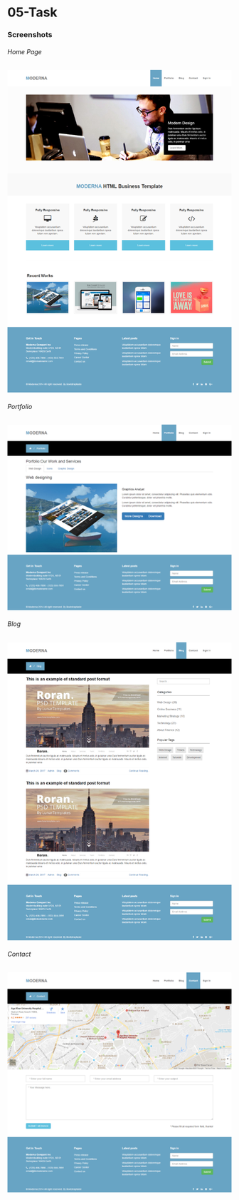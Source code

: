 # 05-Task


### Screenshots
###### Home Page

![Home Page](https://github.com/anitaaziz/psd-to-html-examples/blob/master/PSD-05-Moderna/screenshot-main.png)

###### Portfolio

![Portfolio Page](https://github.com/anitaaziz/psd-to-html-examples/blob/master/PSD-05-Moderna/screenshot-portfolio.png)

###### Blog

![Blog Page](https://github.com/anitaaziz/psd-to-html-examples/blob/master/PSD-05-Moderna/screenshot-blog.png)

###### Contact

![Contact Page](https://github.com/anitaaziz/psd-to-html-examples/blob/master/PSD-05-Moderna/screenshot-contact.png)


